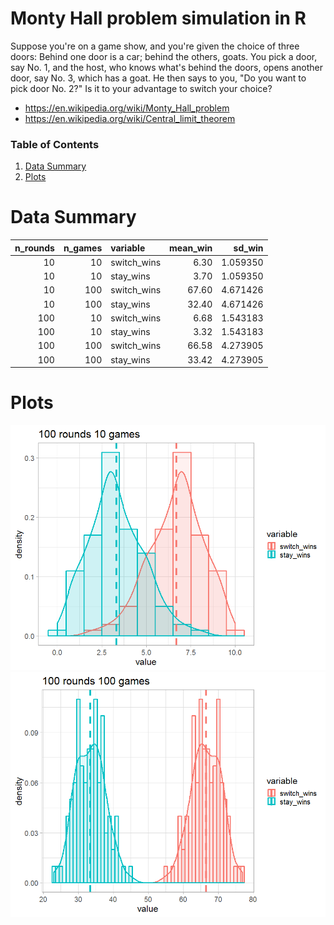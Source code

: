 
# Monty Hall problem simulation in R

Suppose you're on a game show, and you're given the choice of three doors: Behind one door is a car; behind the others, goats. 
You pick a door, say No. 1, and the host, who knows what's behind the doors, opens another door, say No. 3, which has a goat. 
He then says to you, "Do you want to pick door No. 2?" Is it to your advantage to switch your choice?

* https://en.wikipedia.org/wiki/Monty_Hall_problem
* https://en.wikipedia.org/wiki/Central_limit_theorem


### Table of Contents
1. [Data Summary](#data-summary)
2. [Plots](#plots)


# Data Summary
| n_rounds| n_games|variable    | mean_win|   sd_win|
|--------:|-------:|:-----------|--------:|--------:|
|       10|      10|switch_wins |     6.30| 1.059350|
|       10|      10|stay_wins   |     3.70| 1.059350|
|       10|     100|switch_wins |    67.60| 4.671426|
|       10|     100|stay_wins   |    32.40| 4.671426|
|      100|      10|switch_wins |     6.68| 1.543183|
|      100|      10|stay_wins   |     3.32| 1.543183|
|      100|     100|switch_wins |    66.58| 4.273905|
|      100|     100|stay_wins   |    33.42| 4.273905|


# Plots
![](n_rounds_100_n_games_10.png)
![](n_rounds_100_n_games_100.png)
